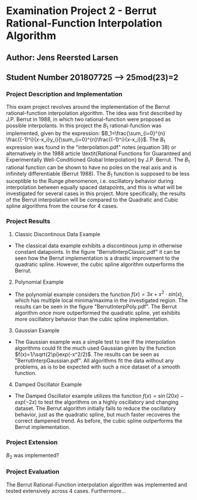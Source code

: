 # Examination Project 2 - Berrut Rational-Function Interpolation Algorithm
## Author: Jens Reersted Larsen
## Student Number 201807725 --> 25mod(23)=2

### Project Description and Implementation
This exam project revolves around the implementation of the Berrut rational-function interpolation algorithm. The idea was first described by J.P. Berrut in 1988, in which two rational-function were proposed as possible interpolants. In this project the $B_1$ rational-function was implemented, given by the expression: 
$B_1=\frac{\sum_{i=0}^{n} \frac{(-1)^i}{x-x_i}y_i}{\sum_{i=0}^{n}\frac{(-1)^i}{x-x_i}}$. The $B_1$ expression was found in the "interpolation.pdf" notes (equation 38) or alternatively in the 1988 article \textit{Rational Functions for Guaranteed and Experimentally Well-Conditioned Global Interpolation} by J.P. Berrut. The $B_1$ rational function can be shown to have no poles on the real axis and is infinitely differentiable (Berrut 1988). The $B_1$ function is supposed to be less suceptible to the Runge phenomenon, i.e. oscillatory behavior during interpolation between equally spaced datapoints, and this is what will be investigated for several cases in this project. More specifically, the results of the Berrut interpolation will be compared to the Quadratic and Cubic spline algorithms from the course for 4 cases. 

### Project Results
1. Classic Discontinous Data Example
  - The classical data example exhibits a discontinous jump in otherwise constant datapoints. In the figure "BerrutInterpClassic.pdf" it can be seen how the Berrut implementation is a drastic improvement to the quadratic spline. However, the cubic spline algorithm outperforms the Berrut. 
2. Polynomial Example
  - The polynomial example considers the function $f(x)=3x+x^2\cdot sin(x)$, which has multiple local minima/maxima in the investigated region. The results can be seen in the figure "BerrutInterpPoly.pdf". The Berrut algorithm once more outperformed the quadratic spline, yet exhibits more oscillatory behavior than the cubic spline implementation. 
3. Gaussian Example 
  - The Gaussian example was a simple test to see if the interpolation algorithms could fit the much used Gaussian given by the function $f(x)=1/\sqrt{2\pi}exp(-x^2/2)$. The results can be seen as "BerrutInterpGaussian.pdf". All algorithms fit the data without any problems, as is to be expected with such a nice dataset of a smooth function. 
4. Damped Oscillator Example
  - The Damped Oscillator example utilizes the function $f(x)=\sin(20x)-exp(-2x)$ to test the algorithms on a highly oscillatory and changing dataset. The Berrut algorithm initially fails to reduce the oscillatory behavior, just as the quadratic spline, but much faster recoveres the correct dampened trend. As before, the cubic spline outperforms the Berrut implementation. 

### Project Extension
$B_2$ was implemented?

### Project Evaluation
The Berrut Rational-Function interpolation algorithm was implemented and tested extensively across 4 cases. Furthermore...
